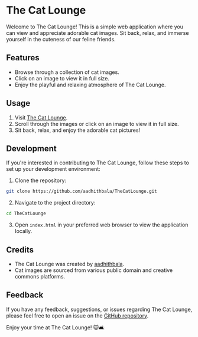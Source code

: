 # The Cat Lounge

Welcome to The Cat Lounge! This is a simple web application where you can view and appreciate adorable cat images. Sit back, relax, and immerse yourself in the cuteness of our feline friends.

## Features

- Browse through a collection of cat images.
- Click on an image to view it in full size.
- Enjoy the playful and relaxing atmosphere of The Cat Lounge.

## Usage

1. Visit [The Cat Lounge](https://aadhithbala.github.io/TheCatLounge/).
2. Scroll through the images or click on an image to view it in full size.
3. Sit back, relax, and enjoy the adorable cat pictures!

## Development

If you're interested in contributing to The Cat Lounge, follow these steps to set up your development environment:

1. Clone the repository:

```bash
git clone https://github.com/aadhithbala/TheCatLounge.git
```

2. Navigate to the project directory:

```bash
cd TheCatLounge
```

3. Open `index.html` in your preferred web browser to view the application locally.

## Credits

- The Cat Lounge was created by [aadhithbala](https://github.com/aadhithbala).
- Cat images are sourced from various public domain and creative commons platforms.

## Feedback

If you have any feedback, suggestions, or issues regarding The Cat Lounge, please feel free to open an issue on the [GitHub repository](https://github.com/aadhithbala/TheCatLounge/issues).

Enjoy your time at The Cat Lounge! 🐱🛋️


